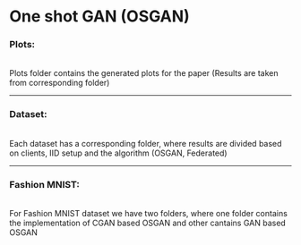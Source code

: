 # One shot GAN (OSGAN)
### Plots:
<br/>
Plots folder contains the generated plots for the paper (Results are taken from corresponding folder)
<br/>

---

### Dataset:
<br/>
Each dataset has a corresponding folder, where results are divided based on clients, IID setup and the algorithm (OSGAN, Federated)
<br/>

---

### Fashion MNIST:
<br/>
For Fashion MNIST dataset we have two folders, where one folder contains the implementation of CGAN based OSGAN and other cantains GAN based OSGAN
